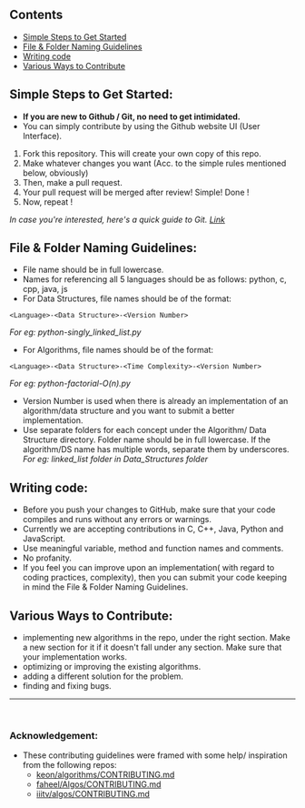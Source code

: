 ## Contents

* [Simple Steps to Get Started](#Simple-Steps-to-Get-Started)
* [File & Folder Naming Guidelines](#File-&-Folder-Naming-Guidelines)
* [Writing code](#Writing-Code)
* [Various Ways to Contribute](#Various-Ways-to-Contribute)

## Simple Steps to Get Started:

* **If you are new to Github / Git, no need to get intimidated.**
* You can simply contribute by using the Github website UI (User Interface).

1. Fork this repository. This will create your own copy of this repo.
2. Make whatever changes you want (Acc. to the simple rules mentioned below, obviously)
3. Then, make a pull request.
4. Your pull request will be merged after review! Simple! Done ! 
5. Now, repeat !

_In case you're interested, here's a quick guide to Git. [Link](https://rogerdudler.github.io/git-guide/)_


## File & Folder Naming Guidelines:

* File name should be in full lowercase.
* Names for referencing all 5 languages should be as follows: python, c, cpp, java, js
* For Data Structures, file names should be of the format: 
```
<Language>-<Data Structure>-<Version Number>
```
  _For eg: python-singly_linked_list.py_
 
* For Algorithms, file names should be of the format:
```
<Language>-<Data Structure>-<Time Complexity>-<Version Number>
```
  _For eg: python-factorial-O(n).py_
* Version Number is used when there is already an implementation of an algorithm/data structure and you want to submit a better implementation.  
* Use separate folders for each concept under the Algorithm/ Data Structure directory. Folder name should be in full lowercase. If the algorithm/DS name has multiple words, separate them by underscores. 
 <br> _For eg: linked_list folder in Data_Structures folder_

## Writing code:

* Before you push your changes to GitHub, make sure that your code compiles and runs without any errors or warnings. 
* Currently we are accepting contributions in C, C++, Java, Python and JavaScript.
* Use meaningful variable, method and function names and comments.
* No profanity.
* If you feel you can improve upon an implementation( with regard to coding practices, complexity), then you can submit your code keeping in mind the File & Folder Naming Guidelines.

## Various Ways to Contribute:
* implementing new algorithms in the repo, under the right section. Make a new section for it if it doesn't fall under any section. Make sure that your implementation works.
* optimizing or improving the existing algorithms.
* adding a different solution for the problem.
* finding and fixing bugs.


__________________________________

<br>

### Acknowledgement:

* These contributing guidelines were framed with some help/ inspiration from the following repos:
  * [keon/algorithms/CONTRIBUTING.md](https://github.com/keon/algorithms/blob/master/CONTRIBUTING.md)
  * [faheel/Algos/CONTRIBUTING.md](https://github.com/faheel/Algos/blob/master/.github/CONTRIBUTING.md)
  * [iiitv/algos/CONTRIBUTING.md](https://github.com/iiitv/algos/blob/master/CONTRIBUTING.md)



